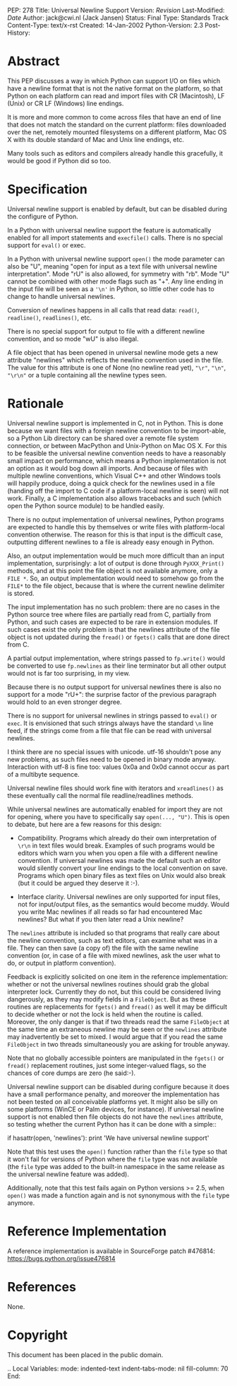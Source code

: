 PEP: 278 Title: Universal Newline Support Version: $Revision$
Last-Modified: $Date$ Author: jack\@cwi.nl (Jack Jansen) Status: Final
Type: Standards Track Content-Type: text/x-rst Created: 14-Jan-2002
Python-Version: 2.3 Post-History:

Abstract
========

This PEP discusses a way in which Python can support I/O on files which
have a newline format that is not the native format on the platform, so
that Python on each platform can read and import files with CR
(Macintosh), LF (Unix) or CR LF (Windows) line endings.

It is more and more common to come across files that have an end of line
that does not match the standard on the current platform: files
downloaded over the net, remotely mounted filesystems on a different
platform, Mac OS X with its double standard of Mac and Unix line
endings, etc.

Many tools such as editors and compilers already handle this gracefully,
it would be good if Python did so too.

Specification
=============

Universal newline support is enabled by default, but can be disabled
during the configure of Python.

In a Python with universal newline support the feature is automatically
enabled for all import statements and `execfile()` calls. There is no
special support for `eval()` or exec.

In a Python with universal newline support `open()` the mode parameter
can also be "U", meaning "open for input as a text file with universal
newline interpretation". Mode "rU" is also allowed, for symmetry with
"rb". Mode "U" cannot be combined with other mode flags such as "+". Any
line ending in the input file will be seen as a `'\n'` in Python, so
little other code has to change to handle universal newlines.

Conversion of newlines happens in all calls that read data: `read()`,
`readline()`, `readlines()`, etc.

There is no special support for output to file with a different newline
convention, and so mode "wU" is also illegal.

A file object that has been opened in universal newline mode gets a new
attribute "newlines" which reflects the newline convention used in the
file. The value for this attribute is one of None (no newline read yet),
`"\r"`, `"\n"`, `"\r\n"` or a tuple containing all the newline types
seen.

Rationale
=========

Universal newline support is implemented in C, not in Python. This is
done because we want files with a foreign newline convention to be
import-able, so a Python Lib directory can be shared over a remote file
system connection, or between MacPython and Unix-Python on Mac OS X. For
this to be feasible the universal newline convention needs to have a
reasonably small impact on performance, which means a Python
implementation is not an option as it would bog down all imports. And
because of files with multiple newline conventions, which Visual C++ and
other Windows tools will happily produce, doing a quick check for the
newlines used in a file (handing off the import to C code if a
platform-local newline is seen) will not work. Finally, a C
implementation also allows tracebacks and such (which open the Python
source module) to be handled easily.

There is no output implementation of universal newlines, Python programs
are expected to handle this by themselves or write files with
platform-local convention otherwise. The reason for this is that input
is the difficult case, outputting different newlines to a file is
already easy enough in Python.

Also, an output implementation would be much more difficult than an
input implementation, surprisingly: a lot of output is done through
`PyXXX_Print()` methods, and at this point the file object is not
available anymore, only a `FILE *`. So, an output implementation would
need to somehow go from the `FILE*` to the file object, because that is
where the current newline delimiter is stored.

The input implementation has no such problem: there are no cases in the
Python source tree where files are partially read from C, partially from
Python, and such cases are expected to be rare in extension modules. If
such cases exist the only problem is that the newlines attribute of the
file object is not updated during the `fread()` or `fgets()` calls that
are done direct from C.

A partial output implementation, where strings passed to `fp.write()`
would be converted to use `fp.newlines` as their line terminator but all
other output would not is far too surprising, in my view.

Because there is no output support for universal newlines there is also
no support for a mode "rU+": the surprise factor of the previous
paragraph would hold to an even stronger degree.

There is no support for universal newlines in strings passed to `eval()`
or `exec`. It is envisioned that such strings always have the standard
`\n` line feed, if the strings come from a file that file can be read
with universal newlines.

I think there are no special issues with unicode. utf-16 shouldn't pose
any new problems, as such files need to be opened in binary mode anyway.
Interaction with utf-8 is fine too: values 0x0a and 0x0d cannot occur as
part of a multibyte sequence.

Universal newline files should work fine with iterators and
`xreadlines()` as these eventually call the normal file
readline/readlines methods.

While universal newlines are automatically enabled for import they are
not for opening, where you have to specifically say `open(..., "U")`.
This is open to debate, but here are a few reasons for this design:

-   Compatibility. Programs which already do their own interpretation of
    `\r\n` in text files would break. Examples of such programs would be
    editors which warn you when you open a file with a different newline
    convention. If universal newlines was made the default such an
    editor would silently convert your line endings to the local
    convention on save. Programs which open binary files as text files
    on Unix would also break (but it could be argued they deserve it
    :-).

-   Interface clarity. Universal newlines are only supported for input
    files, not for input/output files, as the semantics would become
    muddy. Would you write Mac newlines if all reads so far had
    encountered Mac newlines? But what if you then later read a Unix
    newline?

The `newlines` attribute is included so that programs that really care
about the newline convention, such as text editors, can examine what was
in a file. They can then save (a copy of) the file with the same newline
convention (or, in case of a file with mixed newlines, ask the user what
to do, or output in platform convention).

Feedback is explicitly solicited on one item in the reference
implementation: whether or not the universal newlines routines should
grab the global interpreter lock. Currently they do not, but this could
be considered living dangerously, as they may modify fields in a
`FileObject`. But as these routines are replacements for `fgets()` and
`fread()` as well it may be difficult to decide whether or not the lock
is held when the routine is called. Moreover, the only danger is that if
two threads read the same `FileObject` at the same time an extraneous
newline may be seen or the `newlines` attribute may inadvertently be set
to mixed. I would argue that if you read the same `FileObject` in two
threads simultaneously you are asking for trouble anyway.

Note that no globally accessible pointers are manipulated in the
`fgets()` or `fread()` replacement routines, just some integer-valued
flags, so the chances of core dumps are zero (he said:-).

Universal newline support can be disabled during configure because it
does have a small performance penalty, and moreover the implementation
has not been tested on all conceivable platforms yet. It might also be
silly on some platforms (WinCE or Palm devices, for instance). If
universal newline support is not enabled then file objects do not have
the `newlines` attribute, so testing whether the current Python has it
can be done with a simple::

if hasattr(open, 'newlines'): print 'We have universal newline support'

Note that this test uses the `open()` function rather than the `file`
type so that it won't fail for versions of Python where the `file` type
was not available (the `file` type was added to the built-in namespace
in the same release as the universal newline feature was added).

Additionally, note that this test fails again on Python versions \>=
2.5, when `open()` was made a function again and is not synonymous with
the `file` type anymore.

Reference Implementation
========================

A reference implementation is available in SourceForge patch \#476814:
https://bugs.python.org/issue476814

References
==========

None.

Copyright
=========

This document has been placed in the public domain.

.. Local Variables: mode: indented-text indent-tabs-mode: nil
fill-column: 70 End:
